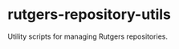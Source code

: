 rutgers-repository-utils
========================

Utility scripts for managing Rutgers repositories.
